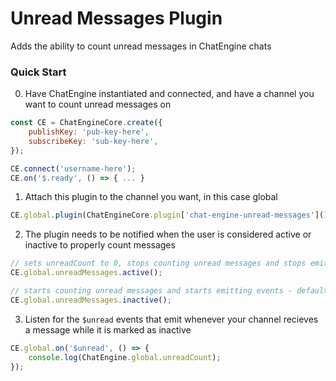 # Unread Messages Plugin

Adds the ability to count unread messages in ChatEngine chats

### Quick Start

0. Have ChatEngine instantiated and connected, and have a channel you want to count unread messages on
```javascript
const CE = ChatEngineCore.create({
    publishKey: 'pub-key-here',
    subscribeKey: 'sub-key-here',
});

CE.connect('username-here');
CE.on('$.ready', () => { ... }
```

1. Attach this plugin to the channel you want, in this case global
```javascript
CE.global.plugin(ChatEngineCore.plugin['chat-engine-unread-messages']());
```

2. The plugin needs to be notified when the user is considered active or inactive to properly count messages
```javascript
// sets unreadCount to 0, stops counting unread messages and stops emitting events
CE.global.unreadMessages.active();
```
```javascript
// starts counting unread messages and starts emitting events - default state
CE.global.unreadMessages.inactive();
```

3. Listen for the `$unread` events that emit whenever your channel recieves a message while it is marked as inactive
```javascript
CE.global.on('$unread', () => {
    console.log(ChatEngine.global.unreadCount);
});
```
